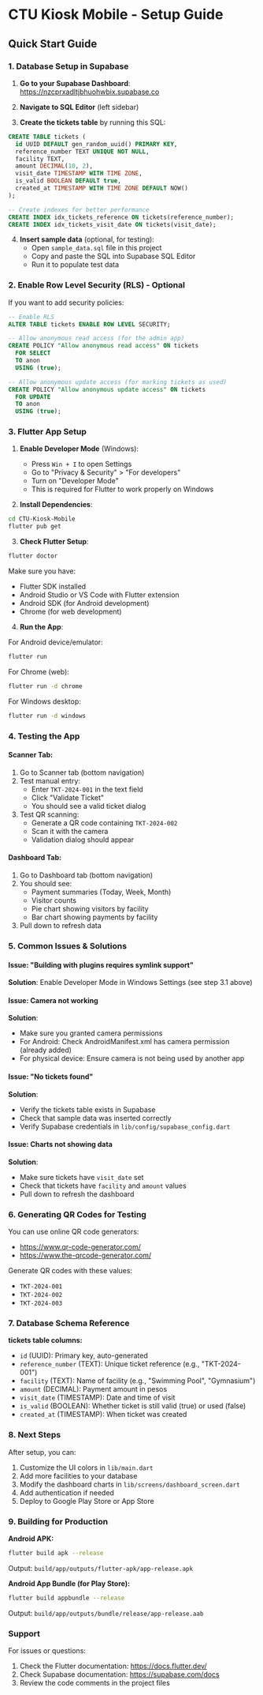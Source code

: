 # CTU Kiosk Mobile - Setup Guide

## Quick Start Guide

### 1. Database Setup in Supabase

1. **Go to your Supabase Dashboard**: https://nzcprxadltjbhuohwbix.supabase.co

2. **Navigate to SQL Editor** (left sidebar)

3. **Create the tickets table** by running this SQL:

```sql
CREATE TABLE tickets (
  id UUID DEFAULT gen_random_uuid() PRIMARY KEY,
  reference_number TEXT UNIQUE NOT NULL,
  facility TEXT,
  amount DECIMAL(10, 2),
  visit_date TIMESTAMP WITH TIME ZONE,
  is_valid BOOLEAN DEFAULT true,
  created_at TIMESTAMP WITH TIME ZONE DEFAULT NOW()
);

-- Create indexes for better performance
CREATE INDEX idx_tickets_reference ON tickets(reference_number);
CREATE INDEX idx_tickets_visit_date ON tickets(visit_date);
```

4. **Insert sample data** (optional, for testing):
   - Open `sample_data.sql` file in this project
   - Copy and paste the SQL into Supabase SQL Editor
   - Run it to populate test data

### 2. Enable Row Level Security (RLS) - Optional

If you want to add security policies:

```sql
-- Enable RLS
ALTER TABLE tickets ENABLE ROW LEVEL SECURITY;

-- Allow anonymous read access (for the admin app)
CREATE POLICY "Allow anonymous read access" ON tickets
  FOR SELECT
  TO anon
  USING (true);

-- Allow anonymous update access (for marking tickets as used)
CREATE POLICY "Allow anonymous update access" ON tickets
  FOR UPDATE
  TO anon
  USING (true);
```

### 3. Flutter App Setup

1. **Enable Developer Mode** (Windows):
   - Press `Win + I` to open Settings
   - Go to "Privacy & Security" > "For developers"
   - Turn on "Developer Mode"
   - This is required for Flutter to work properly on Windows

2. **Install Dependencies**:
```bash
cd CTU-Kiosk-Mobile
flutter pub get
```

3. **Check Flutter Setup**:
```bash
flutter doctor
```
Make sure you have:
- Flutter SDK installed
- Android Studio or VS Code with Flutter extension
- Android SDK (for Android development)
- Chrome (for web development)

4. **Run the App**:

For Android device/emulator:
```bash
flutter run
```

For Chrome (web):
```bash
flutter run -d chrome
```

For Windows desktop:
```bash
flutter run -d windows
```

### 4. Testing the App

#### Scanner Tab:
1. Go to Scanner tab (bottom navigation)
2. Test manual entry:
   - Enter `TKT-2024-001` in the text field
   - Click "Validate Ticket"
   - You should see a valid ticket dialog
3. Test QR scanning:
   - Generate a QR code containing `TKT-2024-002`
   - Scan it with the camera
   - Validation dialog should appear

#### Dashboard Tab:
1. Go to Dashboard tab (bottom navigation)
2. You should see:
   - Payment summaries (Today, Week, Month)
   - Visitor counts
   - Pie chart showing visitors by facility
   - Bar chart showing payments by facility
3. Pull down to refresh data

### 5. Common Issues & Solutions

#### Issue: "Building with plugins requires symlink support"
**Solution**: Enable Developer Mode in Windows Settings (see step 3.1 above)

#### Issue: Camera not working
**Solution**: 
- Make sure you granted camera permissions
- For Android: Check AndroidManifest.xml has camera permission (already added)
- For physical device: Ensure camera is not being used by another app

#### Issue: "No tickets found"
**Solution**: 
- Verify the tickets table exists in Supabase
- Check that sample data was inserted correctly
- Verify Supabase credentials in `lib/config/supabase_config.dart`

#### Issue: Charts not showing data
**Solution**:
- Make sure tickets have `visit_date` set
- Check that tickets have `facility` and `amount` values
- Pull down to refresh the dashboard

### 6. Generating QR Codes for Testing

You can use online QR code generators:
- https://www.qr-code-generator.com/
- https://www.the-qrcode-generator.com/

Generate QR codes with these values:
- `TKT-2024-001`
- `TKT-2024-002`
- `TKT-2024-003`

### 7. Database Schema Reference

**tickets table columns:**
- `id` (UUID): Primary key, auto-generated
- `reference_number` (TEXT): Unique ticket reference (e.g., "TKT-2024-001")
- `facility` (TEXT): Name of facility (e.g., "Swimming Pool", "Gymnasium")
- `amount` (DECIMAL): Payment amount in pesos
- `visit_date` (TIMESTAMP): Date and time of visit
- `is_valid` (BOOLEAN): Whether ticket is still valid (true) or used (false)
- `created_at` (TIMESTAMP): When ticket was created

### 8. Next Steps

After setup, you can:
1. Customize the UI colors in `lib/main.dart`
2. Add more facilities to your database
3. Modify the dashboard charts in `lib/screens/dashboard_screen.dart`
4. Add authentication if needed
5. Deploy to Google Play Store or App Store

### 9. Building for Production

**Android APK:**
```bash
flutter build apk --release
```
Output: `build/app/outputs/flutter-apk/app-release.apk`

**Android App Bundle (for Play Store):**
```bash
flutter build appbundle --release
```
Output: `build/app/outputs/bundle/release/app-release.aab`

### Support

For issues or questions:
1. Check the Flutter documentation: https://docs.flutter.dev/
2. Check Supabase documentation: https://supabase.com/docs
3. Review the code comments in the project files

